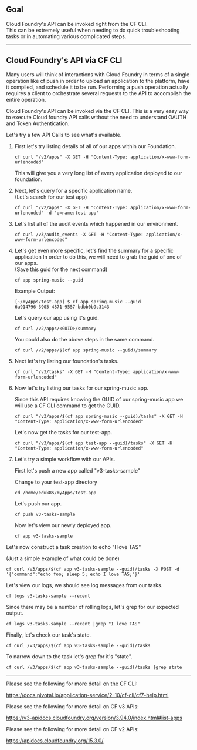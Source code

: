 ## Goal

Cloud Foundry's API can be invoked right from the CF CLI.  
This can be extremely useful when needing to do quick troubleshooting tasks or in automating various complicated steps.  

---


## Cloud Foundry's API via CF CLI 

Many users will think of interactions with Cloud Foundry in terms of a single operation like cf push in order to upload an application to the platform, have it compiled, and schedule it to be run. Performing a push operation actually requires a client to orchestrate several requests to the API to accomplish the entire operation. 


Cloud Foundry's API can be invoked via the CF CLI.  This is a very easy way to execute Cloud foundry API calls without the need to understand OAUTH and Token Authentication.  




Let's try a few API Calls to see what's available.  


1.  First let's try listing details of all of our apps within our Foundation.  

    ```execute-2
    cf curl "/v2/apps" -X GET -H "Content-Type: application/x-www-form-urlencoded"
    ```
    
    This will give you a very long list of every application deployed to our foundation.   


2. Next, let's query for a specific application name.     
   (Let's search for our test app) 
   
    ```execute-2
    cf curl "/v2/apps" -X GET -H "Content-Type: application/x-www-form-urlencoded" -d 'q=name:test-app'
    ```
    
3. Let's list all of the audit events which happened in our environment.    
   
   ```execute-2
   cf curl /v3/audit_events -X GET -H "Content-Type: application/x-www-form-urlencoded"
   ```
   
   
4. Let's get even more specific, let's find the summary for a specific application 
   In order to do this, we will need to grab the guid of one of our apps.   
    (Save this guid for the next command) 
    
   ```execute-2
   cf app spring-music --guid
   ```
   
   Example Output: 
   ```
   [~/myApps/test-app] $ cf app spring-music --guid
   6a914796-3905-4871-9557-bdbb0b9c3143
   ```
   
   Let's query our app using it's guid.  
   
   ```copy-and-edit
   cf curl /v2/apps/<GUID>/summary

   ```
   
   
   You could also do the above steps in the same command.  
   
   ```execute-2
   cf curl /v2/apps/$(cf app spring-music --guid)/summary
   ```

5.  Next let's try listing our foundation's tasks.  

    ```execute-2
    cf curl "/v3/tasks" -X GET -H "Content-Type: application/x-www-form-urlencoded"    
    ```

6.  Now let's try listing our tasks for our spring-music app.

    Since this API requires knowing the GUID of our spring-music app we will use a CF CLI command to get the GUID.   

    ```execute-2
    cf curl "/v3/apps/$(cf app spring-music --guid)/tasks" -X GET -H "Content-Type: application/x-www-form-urlencoded"    
    ```
    
    Let's now get the tasks for our test-app.   
    
    ```execute-2
    cf curl "/v3/apps/$(cf app test-app --guid)/tasks" -X GET -H "Content-Type: application/x-www-form-urlencoded"
    ```

7.  Let's try a simple workflow with our APIs.  

    First let's push a new app called "v3-tasks-sample"

    Change to your test-app directory 
    ```execute-2
    cd /home/eduk8s/myApps/test-app
    ```
    
    Let's push our app. 
    ```execute-2
    cf push v3-tasks-sample
    ```
    
    Now let's view our newly deployed app.  
    ```execute-2
    cf app v3-tasks-sample
    ```
    
    
Let's now construct a task creation to echo "I love TAS"

(Just a simple example of what could be done) 

```execute-2
cf curl /v3/apps/$(cf app v3-tasks-sample --guid)/tasks -X POST -d '{"command":"echo foo; sleep 5; echo I love TAS;"}'
```


Let's view our logs, we should see log messages from our tasks.   

```execute-2
cf logs v3-tasks-sample --recent 
```
    

Since there may be a number of rolling logs, let's grep for our expected output.   

```execute-2
cf logs v3-tasks-sample --recent |grep "I love TAS"
```


Finally, let's check our task's state.   

```execute-2
cf curl /v3/apps/$(cf app v3-tasks-sample --guid)/tasks
```


To narrow down to the task let's grep for it's "state".

```execute-2
cf curl /v3/apps/$(cf app v3-tasks-sample --guid)/tasks |grep state
```

   
    

  
---


Please see the following for more detail on the CF CLI:

https://docs.pivotal.io/application-service/2-10/cf-cli/cf7-help.html


Please see the following for more detail on CF v3 APIs: 

https://v3-apidocs.cloudfoundry.org/version/3.94.0/index.html#list-apps


Please see the following for more detail on CF v2 APIs:  

https://apidocs.cloudfoundry.org/15.3.0/
